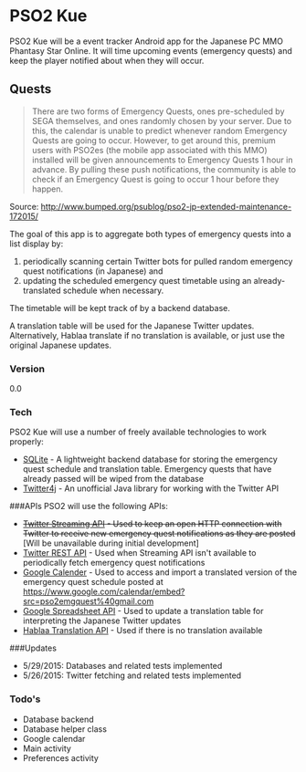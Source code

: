 # PSO2 Kue
PSO2 Kue will be a event tracker Android app for the Japanese PC MMO Phantasy Star Online. It will time upcoming events (emergency quests) and keep the player notified about when they will occur.

##  Quests
> There are two forms of Emergency Quests, ones pre-scheduled by SEGA themselves, and ones randomly chosen by your server. Due to this, the calendar is unable to predict whenever random Emergency Quests are going to occur. However, to get around this, premium users with PSO2es (the mobile app associated with this MMO) installed  will be given announcements to Emergency Quests 1 hour in advance. By pulling these push notifications, the community is able to check if an Emergency Quest is going to occur 1 hour before they happen.

Source: http://www.bumped.org/psublog/pso2-jp-extended-maintenance-172015/

The goal of this app is to aggregate both types of emergency quests into a list display by:

1. periodically scanning certain Twitter bots for pulled random emergency quest notifications (in Japanese) and
2. updating the scheduled emergency quest timetable using an already-translated schedule when necessary.

The timetable will be kept track of by a backend database.  

A translation table will be used for the Japanese Twitter updates. Alternatively, Hablaa translate if no translation is available, or just use the original Japanese updates.  

### Version
0.0

### Tech
PSO2 Kue will use a number of freely available technologies to work properly:
- [SQLite] - A lightweight backend database for storing the emergency quest schedule and translation table. Emergency quests that have already passed will be wiped from the database
- [Twitter4j] - An unofficial Java library for working with the Twitter API

###APIs
PSO2 will use the following APIs:
- ~~[Twitter Streaming API] - Used to keep an open HTTP connection with Twitter to receive new emergency quest notifications as they are posted~~ [Will be unavailable during initial development]
- [Twitter REST API] - Used when Streaming API isn't available to periodically fetch emergency quest notifications
- [Google Calender] - Used to access and import a translated version of the emergency quest schedule posted at https://www.google.com/calendar/embed?src=pso2emgquest%40gmail.com
- [Google Spreadsheet API] - Used to update a translation table for interpreting the Japanese Twitter updates
- [Hablaa Translation API] - Used if there is no translation available

###Updates
- 5/29/2015: Databases and related tests implemented
- 5/26/2015: Twitter fetching and related tests implemented

### Todo's
- Database backend
- Database helper class
- Google calendar
- Main activity
- Preferences activity

[SQLite]: https://www.sqlite.org/
[Twitter Streaming API]: https://dev.twitter.com/overview/documentation
[Twitter REST API]: https://dev.twitter.com/rest/public
[Google Calender]: https://developers.google.com/google-apps/calendar/
[Google Spreadsheet API]: https://developers.google.com/google-apps/spreadsheets/
[Hablaa Translation API]: http://hablaa.com/api/
[Twitter4j]: http://twitter4j.org/en/index.html
